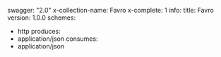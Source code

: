 swagger: "2.0"
x-collection-name: Favro
x-complete: 1
info:
  title: Favro
  version: 1.0.0
schemes:
- http
produces:
- application/json
consumes:
- application/json
